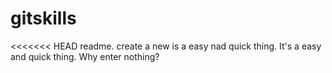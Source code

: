 # gitskills
<<<<<<< HEAD
readme. create a new is a easy nad quick thing. 
It's a easy and quick thing.
Why enter nothing?
